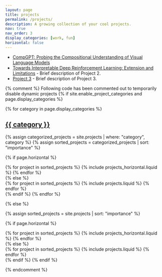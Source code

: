 ```yaml
---
layout: page
title: projects
permalink: /projects/
description: A growing collection of your cool projects.
nav: true
nav_order: 3
display_categories: [work, fun]
horizontal: false
---
```


<!-- pages/projects.md -->
<div class="projects">
<!-- Static list of projects -->
<ul>
  <li><a href="https://evan-wang-13.github.io/assets/pdf/CompGPT.pdf">CompGPT: Probing the Compositional Understanding of Visual Language Models</a></li>
  <li><a href="https://evan-wang-13.github.io/assets/pdf/Interpretable_RL.pdf">Towards Interpretable Deep Reinforcement Learning: Extension and Limitations</a> - Brief description of Project 2.</li>
  <li><a href="https://evan-wang-13.github.io/assets/pdf/Interpretable_RL.pdf">Project 3</a> - Brief description of Project 3.</li>
  <!-- Add more projects as needed -->
</ul>

{% comment %}
Following code has been commented out to temporarily disable dynamic projects
{% if site.enable_project_categories and page.display_categories %}

  <!-- Display categorized projects -->

{% for category in page.display_categories %}
<a id="{{ category }}" href=".#{{ category }}">

<h2 class="category">{{ category }}</h2>
</a>
{% assign categorized_projects = site.projects | where: "category", category %}
{% assign sorted_projects = categorized_projects | sort: "importance" %}

  <!-- Generate cards for each project -->

{% if page.horizontal %}

  <div class="container">
    <div class="row row-cols-2">
    {% for project in sorted_projects %}
      {% include projects_horizontal.liquid %}
    {% endfor %}
    </div>
  </div>
  {% else %}
  <div class="grid">
    {% for project in sorted_projects %}
      {% include projects.liquid %}
    {% endfor %}
  </div>
  {% endif %}
  {% endfor %}

{% else %}

<!-- Display projects without categories -->

{% assign sorted_projects = site.projects | sort: "importance" %}

  <!-- Generate cards for each project -->

{% if page.horizontal %}

  <div class="container">
    <div class="row row-cols-2">
    {% for project in sorted_projects %}
      {% include projects_horizontal.liquid %}
    {% endfor %}
    </div>
  </div>
  {% else %}
  <div class="grid">
    {% for project in sorted_projects %}
      {% include projects.liquid %}
    {% endfor %}
  </div>
  {% endif %}
{% endif %}

{% endcomment %}

</div>
